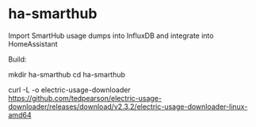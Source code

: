 # ha-smarthub
Import SmartHub usage dumps into InfluxDB and integrate into HomeAssistant

Build:

mkdir ha-smarthub
cd ha-smarthub

curl -L -o electric-usage-downloader https://github.com/tedpearson/electric-usage-downloader/releases/download/v2.3.2/electric-usage-downloader-linux-amd64

